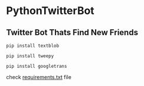 # PythonTwitterBot

## Twitter Bot Thats Find New Friends

```
pip install textblob
```

```
pip install tweepy
```

```
pip install googletrans
```

check <a href="https://github.com/Ibukiyoshidaa/TwitterFindNewFriend/blob/main/requirements.txt">requirements.txt</a> file